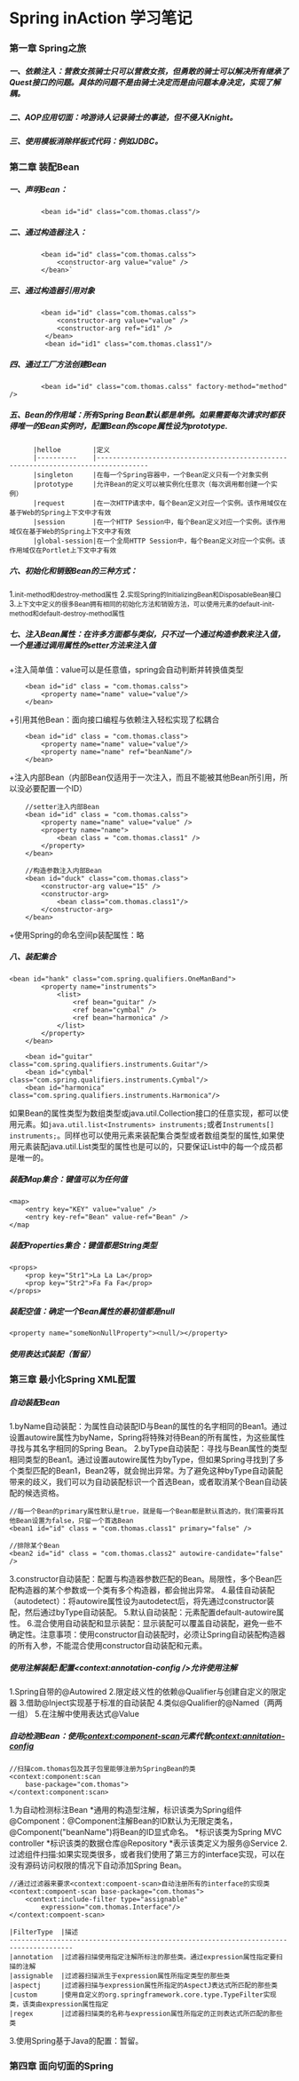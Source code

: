 # Spring inAction 学习笔记

### 第一章 Spring之旅

##### 一、依赖注入：营救女孩骑士只可以营救女孩，但勇敢的骑士可以解决所有继承了Quest接口的问题。具体的问题不是由骑士决定而是由问题本身决定，实现了解耦。

##### 二、AOP应用切面：呤游诗人记录骑士的事迹，但不侵入Knight。

##### 三、使用模板消除样板式代码：例如JDBC。

### 第二章 装配Bean

##### 一、声明Bean： 
            <bean id="id" class="com.thomas.class"/>
##### 二、通过构造器注入：
            <bean id="id" class="com.thomas.calss">
                <constructor-arg value="value" />
            </bean>`
##### 三、通过构造器引用对象
            <bean id="id" class="com.thomas.calss">
                <constructor-arg value="value" />
                <constructor-arg ref="id1" />
             </bean>
             <bean id="id1" class="com.thomas.class1"/>
##### 四、通过工厂方法创建Bean
            <bean id="id" class="com.thomas.calss" factory-method="method" />
##### 五、Bean的作用域：所有Spring Bean默认都是单例。如果需要每次请求时都获得唯一的Bean实例时，配置Bean的scope属性设为prototype.
          |helloe        |定义                                                                                  
          |----------    |-----------------------------------------------------------------------------------
          |singleton     |在每一个Spring容器中，一个Bean定义只有一个对象实例                                      
          |prototype     |允许Bean的定义可以被实例化任意次（每次调用都创建一个实例）                               
          |request       |在一次HTTP请求中，每个Bean定义对应一个实例。该作用域仅在基于Web的Spring上下文中才有效     
          |session       |在一个HTTP Session中，每个Bean定义对应一个实例。该作用域仅在基于Web的Spring上下文中才有效
          |global-session|在一个全局HTTP Session中，每个Bean定义对应一个实例。该作用域仅在Portlet上下文中才有效   

##### 六、初始化和销毁Bean的三种方式：
1.<small>init-method和destroy-method属性</small>
2.<small>实现Spring的InitializingBean和DisposableBean接口</small>
3.<small>上下文中定义的很多Bean拥有相同的初始化方法和销毁方法，可以使用<beans>元素的default-init-method和default-destroy-method属性</small>

##### 七、注入Bean属性：<property>在许多方面都与<constructor-arg>类似，只不过一个通过构造参数来注入值，一个是通过调用属性的setter方法来注入值
+注入简单值：value可以是任意值，spring会自动判断并转换值类型

        <bean id="id" class = "com.thomas.calss">   
            <property name="name" value="value"/>
        </bean>
        
+引用其他Bean：面向接口编程与依赖注入轻松实现了松耦合
      
        <bean id="id" class = "com.thomas.class">
            <property name="name" value="value"/>
            <property name="name" ref="beanName"/>
        </bean>
        
+注入内部Bean（内部Bean仅适用于一次注入，而且不能被其他Bean所引用，所以没必要配置一个ID）
        
        //setter注入内部Bean
        <bean id="id" class = "com.thomas.calss">
            <property name="name" value="value" />
            <property name="name">
                <bean class = "com.thomas.class1" />
            </property>
        </bean>
        
        //构造参数注入内部Bean
        <bean id="duck" class="com.thomas.class">
            <constructor-arg value="15" />
            <constructor-arg>
                <bean class="com.thomas.class1"/>
            </constructor-arg>
        </bean>
        
+使用Spring的命名空间p装配属性：略

##### 八、装配集合

    <bean id="hank" class="com.spring.qualifiers.OneManBand">
            <property name="instruments">
                <list>
                    <ref bean="guitar" />
                    <ref bean="cymbal" />
                    <ref bean="harmonica" />
                </list>
            </property>
        </bean>
    
        <bean id="guitar" class="com.spring.qualifiers.instruments.Guitar"/>
        <bean id="cymbal" class="com.spring.qualifiers.instruments.Cymbal"/>
        <bean id="harmonica" class="com.spring.qualifiers.instruments.Harmonica"/>
        
如果Bean的属性类型为数组类型或java.util.Collection接口的任意实现，都可以使用<list>元素。如`java.util.list<Instruments> instruments;`或者`Instruments[] instruments;`。同样也可以使用<set>元素来装配集合类型或者数组类型的属性,如果使用<set>元素装配java.util.List类型的属性也是可以的，只要保证List中的每一个成员都是唯一的。

##### 装配Map集合：键值可以为任何值

    <map>
        <entry key="KEY" value="value" />
        <entry key-ref="Bean" value-ref="Bean" />
    </map
    
##### 装配Properties集合：键值都是String类型

    <props>
        <prop key="Str1">La La La</prop>
        <prop key="Str2">Fa Fa Fa</prop>
    </props>
    
##### 装配空值：确定一个Bean属性的最初值都是null

    <property name="someNonNullProperty"><null/></property>
    
##### 使用表达式装配（暂留）

### 第三章 最小化Spring XML配置

##### 自动装配Bean
1.byName自动装配：为属性自动装配ID与Bean的属性的名字相同的Bean1。通过设置autowire属性为byName，Spring将特殊对待Bean的所有属性，为这些属性寻找与其名字相同的Spring Bean。
2.byType自动装配：寻找与Bean属性的类型相同类型的Bean1。通过设置autowire属性为byType，但如果Spring寻找到了多个类型匹配的Bean1，Bean2等，就会抛出异常。为了避免这种byType自动装配带来的歧义，我们可以为自动装配标识一个首选Bean，或者取消某个Bean自动装配的候选资格。
    
    //每一个Bean的primary属性默认是true，就是每一个Bean都是默认首选的，我们需要将其他Bean设置为false，只留一个首选Bean
    <bean1 id="id" class = "com.thomas.class1" primary="false" />
    
    //排除某个Bean
    <bean2 id="id" class = "com.thomas.class2" autowire-candidate="false" />
     
3.constructor自动装配：配置与构造器参数匹配的Bean。局限性，多个Bean匹配构造器的某个参数或一个类有多个构造器，都会抛出异常。
4.最佳自动装配（autodetect）：将autowire属性设为autodetect后，将先通过constructor装配，然后通过byType自动装配。
5.默认自动装配：<beans>元素配置default-autowire属性。
6.混合使用自动装配和显示装配：显示装配可以覆盖自动装配，避免一些不确定性。注意事项：使用constructor自动装配时，必须让Spring自动装配构造器的所有入参，不能混合使用constructor自动装配和<constructor-arg>元素。

##### 使用注解装配:配置<context:annotation-config />允许使用注解
1.Spring自带的@Autowired
2.限定歧义性的依赖@Qualifier与创建自定义的限定器
3.借助@Inject实现基于标准的自动装配
4.类似@Qualifier的@Named（两两一组）
5.在注解中使用表达式@Value

##### 自动检测Bean：使用<context:component-scan>元素代替<context:annitation-config>

    //扫描com.thomas包及其子包里能够注册为SpringBean的类
    <context:component:scan
        base-package="com.thomas">
    </context:component:scan>

1.为自动检测标注Bean
  *通用的构造型注解，标识该类为Spring组件@Component：@Component注解Bean的ID默认为无限定类名，@Component("beanName")将Bean的ID显式命名。
  *标识该类为Spring MVC controller
  *标识该类的数据仓库@Repository
  *表示该类定义为服务@Service
2.过滤组件扫描:如果实现类很多，或者我们使用了第三方的interface实现，可以在没有源码访问权限的情况下自动添加Spring Bean。
    
    //通过过滤器来要求<context:compoent-scan>自动注册所有的interface的实现类
    <context:compoent-scan base-package="com.thomas">
        <context:include-filter type="assignable"
            expression="com.thomas.Interface"/>
    </context:compoent-scan>
    
    |FilterType  |描述
    --------------------------------------------------------------------------------------
    |annotation  |过滤器扫描使用指定注解所标注的那些类。通过expression属性指定要扫描的注解
    |assignable  |过滤器扫描派生于expression属性所指定类型的那些类
    |aspectj     |过滤器扫描与expression属性所指定的AspectJ表达式所匹配的那些类
    |custom      |使用自定义的org.springframework.core.type.TypeFilter实现类，该类由expression属性指定
    |regex       |过滤器扫描类的名称与expression属性所指定的正则表达式所匹配的那些类
  
3.使用Spring基于Java的配置：暂留。

### 第四章 面向切面的Spring

##### 


  